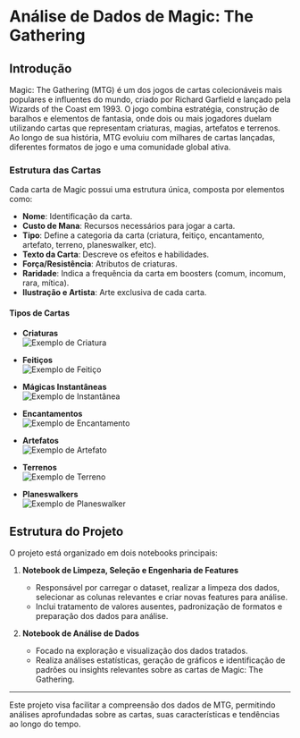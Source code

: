 # Análise de Dados de Magic: The Gathering

## Introdução
Magic: The Gathering (MTG) é um dos jogos de cartas colecionáveis mais populares e influentes do mundo, criado por Richard Garfield e lançado pela Wizards of the Coast em 1993. O jogo combina estratégia, construção de baralhos e elementos de fantasia, onde dois ou mais jogadores duelam utilizando cartas que representam criaturas, magias, artefatos e terrenos. Ao longo de sua história, MTG evoluiu com milhares de cartas lançadas, diferentes formatos de jogo e uma comunidade global ativa.

### Estrutura das Cartas
Cada carta de Magic possui uma estrutura única, composta por elementos como:
- **Nome**: Identificação da carta.
- **Custo de Mana**: Recursos necessários para jogar a carta.
- **Tipo**: Define a categoria da carta (criatura, feitiço, encantamento, artefato, terreno, planeswalker, etc).
- **Texto da Carta**: Descreve os efeitos e habilidades.
- **Força/Resistência**: Atributos de criaturas.
- **Raridade**: Indica a frequência da carta em boosters (comum, incomum, rara, mítica).
- **Ilustração e Artista**: Arte exclusiva de cada carta.


#### Tipos de Cartas

- **Criaturas**  
   ![Exemplo de Criatura](https://gatherer-static.wizards.com/Cards/small/CB3358F550FF25478C51C590D7CB5DB2E42F22CDCDFD9BCB1EB943D22FB9476A.webp) <!-- Llanowar Elves -->

- **Feitiços**  
   ![Exemplo de Feitiço](https://gatherer-static.wizards.com/Cards/small/38EF053EEFB05ED5E57D6CF0B24E6212E0EBAEF9EA7FAB6C5DC9386119DE42D3.webp) <!-- Wrath of God -->

- **Mágicas Instantâneas**  
   ![Exemplo de Instantânea](https://gatherer-static.wizards.com/Cards/small/25B8308EE95CF24F1644F37EFB88A80A48D75B516C9ED14FB6BF7486C5779099.webp) <!-- Lightning Bolt -->

- **Encantamentos**  
   ![Exemplo de Encantamento](https://gatherer-static.wizards.com/Cards/small/186C7A77845726A18BE772DB0AC5BCC42EDBB26A903F667D9D1DF944840B82F1.webp) <!-- Pacifism -->

- **Artefatos**  
   ![Exemplo de Artefato](https://gatherer-static.wizards.com/Cards/small/0542E3B5795611CD6D8A5166657830E27781FDC3F7071BAD5318B1829BF33F9A.webp) <!-- Sol Ring -->

- **Terrenos**  
   ![Exemplo de Terreno](https://gatherer-static.wizards.com/Cards/small/02682C05CE1BF565838C8CCEC58A28AE61BC293B92361B3FF6C12E1AB4BD9DBD.webp) <!-- Island -->

- **Planeswalkers**  
   ![Exemplo de Planeswalker](https://gatherer-static.wizards.com/Cards/small/31B08CCB450AAB162244378460E1805614F817E5E4F0F64824712CE1BB6FD2C2.webp) <!-- Jace, the Mind Sculptor -->

## Estrutura do Projeto
O projeto está organizado em dois notebooks principais:

1. **Notebook de Limpeza, Seleção e Engenharia de Features**
   - Responsável por carregar o dataset, realizar a limpeza dos dados, selecionar as colunas relevantes e criar novas features para análise.
   - Inclui tratamento de valores ausentes, padronização de formatos e preparação dos dados para análise.

2. **Notebook de Análise de Dados**
   - Focado na exploração e visualização dos dados tratados.
   - Realiza análises estatísticas, geração de gráficos e identificação de padrões ou insights relevantes sobre as cartas de Magic: The Gathering.

---

Este projeto visa facilitar a compreensão dos dados de MTG, permitindo análises aprofundadas sobre as cartas, suas características e tendências ao longo do tempo.
